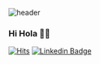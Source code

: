 ![header](https://capsule-render.vercel.app/api?type=wave&color=8a2be2&height=300&section=header&text=JHLee%20&fontSize=90)


### Hi Hola 👋👋




[![Hits](https://hits.seeyoufarm.com/api/count/incr/badge.svg?url=https%3A%2F%2Fgithub.com%2Fsmilebank7%2Fsmilebank7%2F&count_bg=%238A2BE2&title_bg=%23808080&icon=&icon_color=%23E7E7E7&title=hits&edge_flat=true)](https://hits.seeyoufarm.com) [![Linkedin Badge](https://img.shields.io/badge/-Instagram-blueviolet?style=flat-square&logo=Instagram&logoColor=white&link=https://www.instagram.com/inshajh/)](https://www.instagram.com/inshajh/)









<!--
**smilebank7/smilebank7** is a ✨ _special_ ✨ repository because its `README.md` (this file) appears on your GitHub profile.

Here are some ideas to get you started:

- 🔭 I’m currently working on ...
- 🌱 I’m currently learning ...
- 👯 I’m looking to collaborate on ...
- 🤔 I’m looking for help with ...
- 💬 Ask me about ...
- 📫 How to reach me: ...
- 😄 Pronouns: ...
- ⚡ Fun fact: ...
-->
